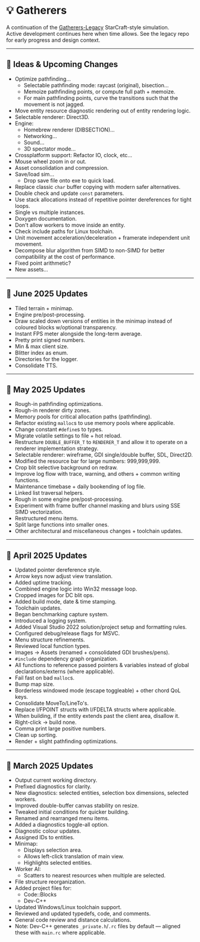 ﻿# 💡 **Gatherers**

A continuation of the [Gatherers-Legacy](https://github.com/Broosky/Gatherers-Legacy) StarCraft-style simulation.  
Active development continues here when time allows. See the legacy repo for early progress and design context.

---

## 🔹 Ideas & Upcoming Changes

- Optimize pathfinding...
  - Selectable pathfinding mode: raycast (original), bisection...
  - Memoize pathfinding points, or compute full path + memoize.
  - For main pathfinding points, curve the transitions such that the movement is not jagged.
- Move entity resource diagnostic rendering out of entity rendering logic.
- Selectable renderer: Direct3D.
- Engine:
  - Homebrew renderer (DIBSECTION)...
  - Networking...
  - Sound...
  - 3D spectator mode...
- Crossplatform support: Refactor IO, clock, etc...
- Mouse wheel zoom in or out.
- Asset consolidation and compression.
- Save/load sim...
  - Drop save file onto exe to quick load.
- Replace classic `char` buffer copying with modern safer alternatives.
- Double check and update `const` parameters.
- Use stack allocations instead of repetitive pointer dereferences for tight loops.
- Single vs multiple instances.
- Doxygen documentation.
- Don't allow workers to move inside an entity.
- Check include paths for Linux toolchain.
- Unit movement acceleration/deceleration + framerate independent unit movement.
- Decompose blur algorithm from SIMD to non-SIMD for better compatibility at the cost of performance.
- Fixed point arithmetic?
- New assets...

---

## 🔹 June 2025 Updates

- Tiled terrain + minimap.
- Engine pre/post-processing.
- Draw scaled down versions of entities in the minimap instead of coloured blocks w/optional transparency.
- Instant FPS meter alongside the long-term average.
- Pretty print signed numbers.
- Min & max client size.
- Blitter index as enum.
- Directories for the logger.
- Consolidate TTS.

---

## 🔹 May 2025 Updates

- Rough-in pathfinding optimizations.
- Rough-in renderer dirty zones.
- Memory pools for critical allocation paths (pathfinding).
- Refactor existing `malloc`s to use memory pools where applicable.
- Change constant `#define`s to types.
- Migrate volatile settings to file + hot reload.
- Restructure `DOUBLE_BUFFER_T` to `RENDERER_T` and allow it to operate on a renderer implementation strategy.
- Selectable renderer: wireframe, GDI single/double buffer, SDL, Direct2D.
- Modified the resource bar for large numbers: 999,999,999.
- Crop blit selective background on redraw.
- Improve log flow with trace, warning, and others + common writing functions.
- Maintenance timebase + daily bookending of log file.
- Linked list traversal helpers.
- Rough in some engine pre/post-processing.
- Experiment with frame buffer channel masking and blurs using SSE SIMD vectorization.
- Restructured menu items.
- Split large functions into smaller ones.
- Other architectural and miscellaneous changes + toolchain updates.

---

## 🔹 April 2025 Updates

- Updated pointer dereference style.
- Arrow keys now adjust view translation.
- Added uptime tracking.
- Combined engine logic into Win32 message loop.
- Cropped images for DC blit ops.
- Added build mode, date & time stamping.
- Toolchain updates.
- Began benchmarking capture system.
- Introduced a logging system.
- Added Visual Studio 2022 solution/project setup and formatting rules.
- Configured debug/release flags for MSVC.
- Menu structure refinements.
- Reviewed local function types.
- Images -> Assets (renamed + consolidated GDI brushes/pens).
- `#include` dependency graph organization.
- All functions to reference passed pointers & variables instead of global declarations/externs (where applicable).
- Fail fast on bad `malloc`s.
- Bump map size.
- Borderless windowed mode (escape toggleable) + other chord QoL keys.
- Consolidate MoveTo/LineTo's.
- Replace I/FPOINT structs with I/FDELTA structs where applicable.
- When building, if the entity extends past the client area, disallow it.
- Right-click -> build none.
- Comma print large positive numbers.
- Clean up sorting.
- Render + slight pathfinding optimizations.

---

## 🔹 March 2025 Updates

- Output current working directory.
- Prefixed diagnostics for clarity.
- New diagnostics: selected entities, selection box dimensions, selected workers.
- Improved double-buffer canvas stability on resize.
- Tweaked initial conditions for quicker building.
- Renamed and rearranged menu items.
- Added a diagnostics toggle-all option.
- Diagnostic colour updates.
- Assigned IDs to entities.
- Minimap:
  - Displays selection area.
  - Allows left-click translation of main view.
  - Highlights selected entities.
- Worker AI:
  - Scatters to nearest resources when multiple are selected.
- File structure reorganization.
- Added project files for:
  - Code::Blocks
  - Dev-C++
- Updated Windows/Linux toolchain support.
- Reviewed and updated typedefs, code, and comments.
- General code review and distance calculations.
- Note: Dev-C++ generates `_private.h`/`.rc` files by default — aligned these with `main.rc` where applicable.

